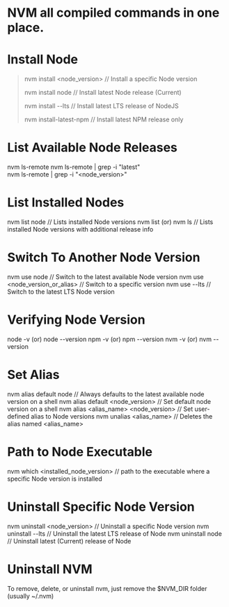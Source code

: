 # NVM all compiled commands in one place.

# Install Node

> nvm install <node_version>      // Install a specific Node version
> 
> nvm install node                // Install latest Node release (Current)
> 
> nvm install --lts               // Install latest LTS release of NodeJS
>
> nvm install-latest-npm          // Install latest NPM release only


# List Available Node Releases

nvm ls-remote
nvm ls-remote | grep -i "latest"        
nvm ls-remote | grep -i "<node_version>"

# List Installed Nodes

nvm list node                   // Lists installed Node versions
nvm list  (or)  nvm ls          // Lists installed Node versions with additional release info

# Switch To Another Node Version

nvm use node                      // Switch to the latest available Node version
nvm use <node_version_or_alias>  // Switch to a specific version
nvm use --lts                    // Switch to the latest LTS Node version

# Verifying Node Version

node -v  (or)  node --version
npm -v   (or)  npm --version
nvm -v   (or)  nvm --version

# Set Alias

nvm alias default node                  // Always defaults to the latest available node version on a shell
nvm alias default <node_version>        // Set default node version on a shell
nvm alias <alias_name> <node_version>   // Set user-defined alias to Node versions 
nvm unalias <alias_name>                // Deletes the alias named <alias_name>

# Path to Node Executable

nvm which <installed_node_version>      // path to the executable where a specific Node version is installed

# Uninstall Specific Node Version

nvm uninstall <node_version>    // Uninstall a specific Node version
nvm uninstall --lts             // Uninstall the latest LTS release of Node
nvm uninstall node              // Uninstall latest (Current) release of Node

# Uninstall NVM

To remove, delete, or uninstall nvm, just remove the $NVM_DIR folder (usually ~/.nvm)
